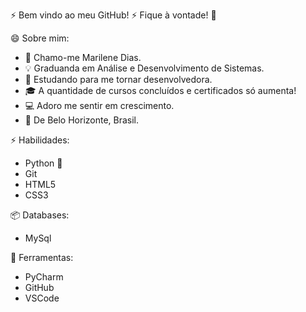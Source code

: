   ⚡ Bem vindo ao meu GitHub! ⚡
         Fique à vontade! 🌱

  😄 Sobre mim: 

- 👋 Chamo-me Marilene Dias. 
- 💡 Graduanda em Análise e Desenvolvimento de Sistemas.
- 🌱 Estudando para me tornar desenvolvedora.
- 🎓 A quantidade de cursos concluídos e certificados só aumenta!
- 💻 Adoro me sentir em crescimento.
- 📌 De Belo Horizonte, Brasil.

⚡ Habilidades:

- Python 🐍
- Git 
- HTML5 
- CSS3

📦 Databases:

- MySql 

🧰 Ferramentas:

- PyCharm 
- GitHub 
- VSCode 




